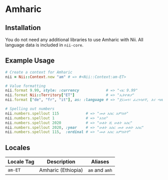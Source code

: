 <!-- This file has been generated. Source: languages/_template.md.erb -->

# Amharic

## Installation

You do not need any additional libraries to use Amharic with Nii.
All language data is included in `nii-core`.

## Example Usage

``` ruby
# Create a context for Amharic
nii = Nii::Context.new "am" # => #<Nii::Context:am-ET>

# Value formatting
nii.format 9.99, style: :currency            # => "ብር 9.99"
nii.format Nii::Territory["ET"]              # => "ኢትዮጵያ"
nii.format ["de", "fr", "it"], as: :language # => "ጀርመን፣ ፈረንሳይኛ, እና ጣሊያንኛ"

# Spelling out numbers
nii.numbers.spellout 115            # => "መቶ አስር አምስት"
nii.numbers.spellout 1              # => "አንድ"
nii.numbers.spellout 2020           # => "ሁለት ሺ ሁለት አስር"
nii.numbers.spellout 2020, :year    # => "ሁለት አስር መቶ ሁለት አስር"
nii.numbers.spellout 115,  :ordinal # => "መቶ አስር አምስትኛ"
```


## Locales

<table>
  <thead>
    <tr>
      <th>Locale Tag</th>
      <th>Description</th>
      <th>Aliases</th>
    </tr>
  </thead>
  <tbody>
    <tr>
      <td><code>am-ET</code></td>
      <td>Amharic (Ethiopia)</td>
      <td><code>am</code> and <code>amh</code></td>
    </tr>
  </tbody>
</table>

